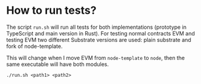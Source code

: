 # How to run tests?

The script `run.sh` will run all tests for both implementations
(prototype in TypeScript and main version in Rust). For testing
normal contracts EVM and testing EVM two different Substrate
versions are used: plain substrate and fork of node-template.

This will change when I move EVM from `node-template` to `node`,
then the same executable will have both modules.

```
./run.sh <path1> <path2>
```
